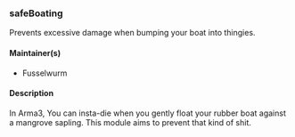### safeBoating

Prevents excessive damage when bumping your boat into thingies.

#### Maintainer(s)

* Fusselwurm

#### Description

In Arma3, You can insta-die when you gently float your rubber boat against a mangrove sapling.
This module aims to prevent that kind of shit.
